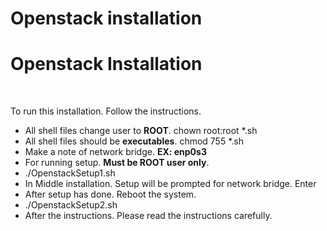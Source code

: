 # Openstack installation

<h1>Openstack Installation</h1>
<br>
<p>
To  run this installation. Follow the instructions.<br>
  <ul>
    <li>All shell files change user to <b>ROOT</b>.  chown root:root *.sh</li>
    <li>All shell files should be <b>executables</b>. chmod 755 *.sh</li>
    <li>Make a note of network bridge. <b> EX: enp0s3</b>
    <li>For running setup. <b>Must be ROOT user only</b>.</li>
    <li>./OpenstackSetup1.sh</li>
    <li>In Middle installation. Setup will be prompted for network bridge. Enter</li>
    <li>After setup has done. Reboot the system.</li>
    <li>./OpenstackSetup2.sh</li>
    <li>After the instructions. Please read the instructions carefully.</li>
  </ul> 
</p>
